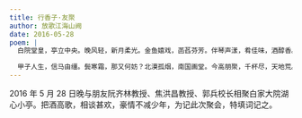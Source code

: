 ```yaml
---
title: 行香子·友聚
author: 放歌江海山阙
date: 2016-05-28
poem: |
  白院堂皇，亭立中央。晚风轻，新月柔光。金鱼嬉戏，菡萏芬芳。伴琴声漾，肴佳味，酒醇香。

  甲子人生，信马由缰。鬓寒霜，那又何妨？北漠孤烟，南国画堂。今高朋聚，千杯尽，天地荒。
---
```


2016 年 5 月 28 日晚与朋友阮齐林教授、焦洪昌教授、郭兵校长相聚白家大院湖心小亭。把酒高歌，相谈甚欢，豪情不减少年，为记此次聚会，特填词记之。
